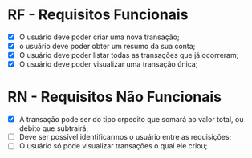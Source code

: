 # RF - Requisitos Funcionais

- [x] O usuário deve poder criar uma nova transação;
- [x] o usuário deve poder obter um resumo da sua conta;
- [x] O usuário deve poder listar todas as transações que já ocorreram;
- [x] O usuário deve poder visualizar uma transação única;

# RN - Requisitos Não Funcionais

- [x] A transação pode ser do tipo crpedito que somará ao valor total, ou débito que subtrairá;
- [ ] Deve ser possível identificarmos o usuário entre as requisições;
- [ ] O usuário só pode visualizar transações o qual ele criou;
